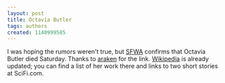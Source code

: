 ```yaml
---
layout: post
title: Octavia Butler
tags: authors
created: 1140999585
---
```

I was hoping the rumors weren't true, but [SFWA](http://www.sfwa.org/news/2006/obutler.htm) confirms that Octavia Butler died Saturday.  Thanks to [araken](http://araken.livejournal.com/) for the link.  [Wikipedia](http://en.wikipedia.org/wiki/Octavia_Butler) is already updated; you can find a list of her work there and links to two short stories at SciFi.com.
